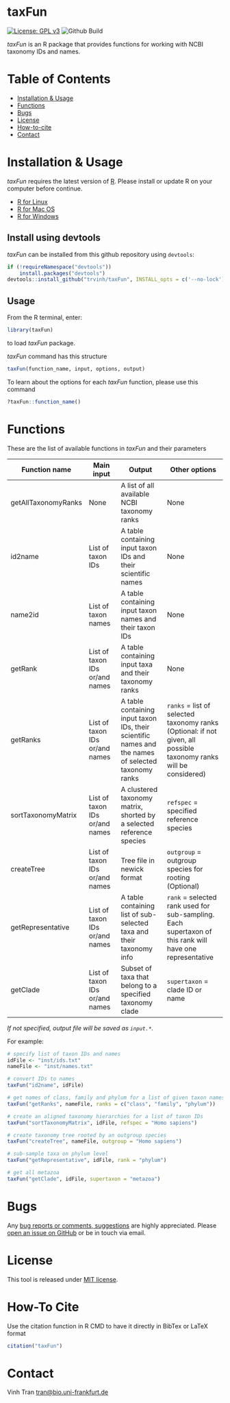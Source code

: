 # taxFun

[![License: GPL v3](https://img.shields.io/badge/License-MIT-blue.svg)](https://github.com/trvinh/taxFun/blob/master/LICENSE)
![Github Build](https://github.com/trvinh/taxFun/workflows/build/badge.svg)

*taxFun* is an R package that provides functions for working with NCBI taxonomy IDs and names.

# Table of Contents
* [Installation &amp; Usage](#installation--usage)
* [Functions](#functions)
* [Bugs](#bugs)
* [License](#license)
* [How-to-cite](#how-to-cite)
* [Contact](#contact)

# Installation & Usage
*taxFun* requires the latest version of [R](https://cran.r-project.org). Please install or update R on your computer before continue.

* [R for Linux](https://cran.r-project.org/bin/linux/)
* [R for Mac OS](https://cran.r-project.org/bin/macosx/)
* [R for Windows](https://cran.r-project.org/bin/windows/base/)

## Install using devtools
*taxFun* can be installed from this github repository using `devtools`:

```r
if (!requireNamespace("devtools"))
    install.packages("devtools")
devtools::install_github("trvinh/taxFun", INSTALL_opts = c('--no-lock'), build_vignettes = TRUE)
```

## Usage

From the R terminal, enter:
```r
library(taxFun)
```

to load *taxFun* package.

*taxFun* command has this structure
```r
taxFun(function_name, input, options, output)
```

To learn about the options for each *taxFun* function, please use this command
```r
?taxFun::function_name()
```

# Functions

These are the list of available functions in *taxFun* and their parameters

| Function name | <img width=400/>Main input | <img width=400/>Output | Other options |
|---|---|---|---|
| getAllTaxonomyRanks | None | A list of all available NCBI taxonomy ranks | None |
| id2name | List of taxon IDs | A table containing input taxon IDs and their scientific names | None |
| name2id | List of taxon names | A table containing input taxon names and their taxon IDs | None |
| getRank | List of taxon IDs or/and names | A table containing input taxa and their taxonomy ranks | None |
| getRanks | List of taxon IDs or/and names | A table containing input taxon IDs, their scientific names and the names of selected taxonomy ranks | `ranks` = list of selected taxonomy ranks (Optional: if not given, all possible taxonomy ranks will be considered) |
| sortTaxonomyMatrix | List of taxon IDs or/and names | A clustered taxonomy matrix, shorted by a selected reference species | `refspec` = specified reference species |
| createTree | List of taxon IDs or/and names | Tree file in newick format | `outgroup` = outgroup species for rooting (Optional) |
| getRepresentative | List of taxon IDs or/and names | A table containing list of sub-selected taxa and their taxonomy info | `rank` = selected rank used for sub-sampling. Each supertaxon of this rank will have one representative |
| getClade | List of taxon IDs or/and names | Subset of taxa that belong to a specified taxonomy clade | `supertaxon` = clade ID or name |

*If not specified, output file will be saved as `input.*`.*

For example:

```r
# specify list of taxon IDs and names
idFile <- "inst/ids.txt"
nameFile <- "inst/names.txt"

# convert IDs to names
taxFun("id2name", idFile)

# get names of class, family and phylum for a list of given taxon names
taxFun("getRanks", nameFile, ranks = c("class", "family", "phylum"))

# create an aligned taxonomy hierarchies for a list of taxon IDs
taxFun("sortTaxonomyMatrix", idFile, refspec = "Homo sapiens")

# create taxonomy tree rooted by an outgroup species
taxFun("createTree", nameFile, outgroup = "Homo sapiens")

# sub-sample taxa on phylum level
taxFun("getRepresentative", idFile, rank = "phylum")

# get all metazoa
taxFun("getClade", idFile, supertaxon = "metazoa")

```

# Bugs
Any [bug reports or comments, suggestions](https://github.com/BIONF/PhyloProfile/blob/master/CONTRIBUTING.md) are highly appreciated. Please [open an issue on GitHub](https://github.com/BIONF/PhyloProfile/issues/new) or be in touch via email.

# License
This tool is released under [MIT license](https://github.com/BIONF/PhyloProfile/blob/master/LICENSE).

# How-To Cite
Use the citation function in R CMD to have it directly in BibTex or LaTeX format
```r
citation("taxFun")
```
# Contact
Vinh Tran
tran@bio.uni-frankfurt.de
